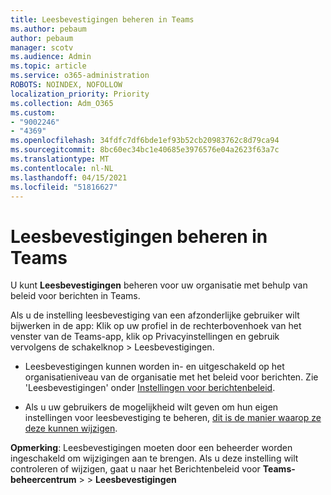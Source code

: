 ```yaml
---
title: Leesbevestigingen beheren in Teams
ms.author: pebaum
author: pebaum
manager: scotv
ms.audience: Admin
ms.topic: article
ms.service: o365-administration
ROBOTS: NOINDEX, NOFOLLOW
localization_priority: Priority
ms.collection: Adm_O365
ms.custom:
- "9002246"
- "4369"
ms.openlocfilehash: 34fdfc7df6bde1ef93b52cb20983762c8d79ca94
ms.sourcegitcommit: 8bc60ec34bc1e40685e3976576e04a2623f63a7c
ms.translationtype: MT
ms.contentlocale: nl-NL
ms.lasthandoff: 04/15/2021
ms.locfileid: "51816627"
---
```

# <a name="controlling-read-receipts-in-teams"></a>Leesbevestigingen beheren in Teams

U kunt **Leesbevestigingen** beheren voor uw organisatie met behulp van beleid voor berichten in Teams.

Als u de instelling leesbevestiging van een afzonderlijke gebruiker wilt bijwerken in de app: Klik op uw profiel in de rechterbovenhoek van het venster van de Teams-app, klik op Privacyinstellingen en gebruik vervolgens de schakelknop  >   Leesbevestigingen. 

- Leesbevestigingen kunnen worden in- en uitgeschakeld op het organisatieniveau van de organisatie met het beleid voor berichten. Zie 'Leesbevestigingen' onder [Instellingen voor berichtenbeleid](https://docs.microsoft.com/microsoftteams/messaging-policies-in-teams#messaging-policy-settings).

- Als u uw gebruikers de mogelijkheid wilt geven om hun eigen instellingen voor leesbevestiging te beheren, [dit is de manier waarop ze deze kunnen wijzigen](https://docs.microsoft.com/microsoftteams/messaging-policies-in-teams#messaging-policy-settings). 

**Opmerking**: Leesbevestigingen moeten door een beheerder worden ingeschakeld om wijzigingen aan te brengen. Als u deze instelling wilt controleren of wijzigen, gaat u naar het Berichtenbeleid voor **Teams-beheercentrum** >    >  **Leesbevestigingen**

